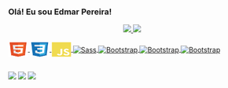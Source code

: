### Olá! Eu sou Edmar Pereira!

<div align="center">
  <a href="https://github.com/edmarpereiras">
  <img height="180em" src="https://github-readme-stats.vercel.app/api?username=edmarpereiras&show_icons=true&theme=tokyonight&include_all_commits=true&count_private=true"/>
  <img height="180em" src="https://github-readme-stats.vercel.app/api/top-langs/?username=edmarpereiras&layout=compact&langs_count=7&theme=tokyonight"/>
</div>
  
<div style="display: inline_block"><br>
 <img align="center" alt="HTML" height="30" width="40" src="https://raw.githubusercontent.com/devicons/devicon/master/icons/html5/html5-original.svg">
 <img align="center" alt="CSS" height="30" width="40" src="https://raw.githubusercontent.com/devicons/devicon/master/icons/css3/css3-original.svg">
 <img align="center" alt="Js" height="30" width="40" src="https://raw.githubusercontent.com/devicons/devicon/master/icons/javascript/javascript-plain.svg">
 <img align="center" alt="Sass" height="30" width="40" src="https://cdn.jsdelivr.net/gh/devicons/devicon/icons/sass/sass-original.svg">
 <img align="center" alt="Bootstrap" height="30" width="40" src="https://cdn.jsdelivr.net/gh/devicons/devicon/icons/bootstrap/bootstrap-plain.svg" />
 <img align="center" alt="Bootstrap" height="30" width="40" src="https://cdn.jsdelivr.net/gh/devicons/devicon/icons/illustrator/illustrator-line.svg" />
 <img align="center" alt="Bootstrap" height="30" width="40" src="https://cdn.jsdelivr.net/gh/devicons/devicon/icons/photoshop/photoshop-line.svg" />


</div>
  
  ##
  
 <div>  
  <a href="https://instagram.com/edmar_rios" target="_blank"><img src="https://img.shields.io/badge/-Instagram-%23E4405F?style=for-the-badge&logo=instagram&logoColor=white" target="_blank"></a>
  <a href="https://www.linkedin.com/in/edmarpereiras/" target="_blank"><img src="https://img.shields.io/badge/-LinkedIn-%230077B5?style=for-the-badge&logo=linkedin&logoColor=white" target="_blank"></a> 
   <a href = "mailto:edmar_psn@hotmail.com"><img src="https://img.shields.io/badge/Microsoft_Outlook-0078D4?style=for-the-badge&logo=microsoft-outlook&logoColor=white"></a>
 </div>
